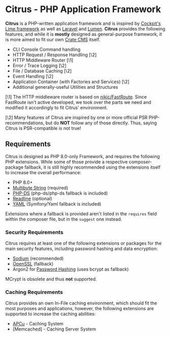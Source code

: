 Citrus - PHP Application Framework
==================================

**Citrus** is a PHP-written application framework and is inspired by [Cockpit's Lime framework](https://github.com/cockpit-project/cockpit) 
as well as [Laravel](https://laravel.com/) and [Lumen](https://lumen.laravel.com). **Citrus** 
provides the following features, and while it is **mostly** designed as general-purpose framework, 
it is more aimed to fit our own [Crate CMS]() itself.

- CLI Console Command handling
- HTTP Request / Response Handling [\2]
- HTTP Middleware Router [\1]
- Error / Trace Logging [\2]
- File / Database Caching [\2]
- Event Handling [\2]
- Application Container (with Factories and Services) [\2]
- Additional generally-useful Utilities and Structures

[\1] The HTTP middleware router is based on [nikic/FastRoute](https://github.com/nikic/FastRoute). 
Since FastRoute isn't active developed, we took over the parts we need and modified it accordingly 
to fit Citrus' environment.

[\2] Many features of Citrus are inspired by one or more official PSR PHP-recommendations, but do 
**NOT** follow any of those directly. Thus, saying Citrus is PSR-compatible is not true!


Requirements
------------

Citrus is designed as PHP 8.0-only Framework, and requires the following PHP extensions. While some 
of those provide a respective composer-package fallback, it is still highly recommended using the 
extensions itself to increase the overall performance:

- PHP 8.0+
- [Multibyte String](https://www.php.net/manual/en/book.mbstring.php) (required)
- [PHP-DS](https://www.php.net/manual/en/book.ds.php) (php-ds/php-ds fallback is included)
- [Readline](https://www.php.net/manual/en/ref.readline.php) (optional)
- [YAML](https://www.php.net/manual/en/book.yaml.php) (Symfony/Yaml fallback is included)

Extensions where a fallback is provided aren't listed in the `requires` field within the composer 
file, but in the `suggest` one instead.


### Security Requirements 

Citrus requires at least one of the following extensions or packages for the main security features, 
including password hashing and data encryption:

- [Sodium](https://www.php.net/manual/en/book.sodium) (recommended)
- [OpenSSL](https://www.php.net/manual/en/book.openssl.php) (fallback)
- Argon2 for [Password Hashing](https://www.php.net/manual/en/book.password.php) (uses bcrypt as fallback)

MCrypt is obsolete and thus **not** supported.


### Caching Requirements

Citrus provides an own In-File caching environment, which should fit the most purposes and 
applications, however, the following extensions are supported to increase the caching abilities:

- [APCu](https://www.php.net/manual/en/book.apcu.php) - Caching System
- [Memcached] - Caching Server System
